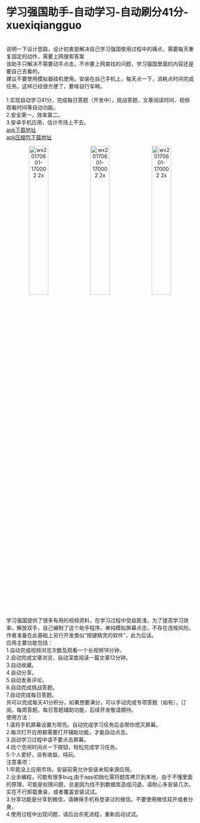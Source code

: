 # 学习强国助手-自动学习-自动刷分41分-xuexiqiangguo

<br>
说明一下设计思路，设计初衷是解决自己学习强国使用过程中的痛点，需要每天重复固定的动作，需要上网搜索答案<br>
该助手只解决不需要动手点击，不许要上网查找的问题，学习强国里面的内容还是要自己去看的。<br>
建议不要使用模拟器挂机使用。安装在自己手机上，每天点一下，消耗点时间完成任务。这样已经很方便了，要啥自行车啊。<br>
<br>
1.实现自动学习41分，完成每日答题（开发中），挑战答题，文章阅读时间、视频观看时间等自动功能。<br>
2.安全第一，效率第二。<br>
3.安卓手机应用，估计市场上不去。<br>
<a href="https://raw.githubusercontent.com/studyhelperhelper/studyhelper/master/studyhelper.apk">apk下载地址</a><br/>
<a href="https://raw.githubusercontent.com/studyhelperhelper/studyhelper/master/studyhelper.rar">apk压缩包下载地址</a><br/>


<p align="center">
<img width=32% alt="wx20170601-170002 2x" src="slt001.jpg"> <img width=32% alt="wx20170601-170002 2x" src="slt003.jpg">  <img width=32% alt="wx20170601-170002 2x" src="slt004.jpg">
</p>

学习强国提供了很多有用的视频资料，在学习过程中受益匪浅，为了提高学习效率，解放双手，自己编制了这个助手程序。单纯模拟屏幕点击，不存在违规风险。作者准备在此基础上另行开发类似“按键精灵的软件”，此为后话。<br>
应用主要功能包括：<br>
1.自动完成视频浏览次数及观看一个长视频18分钟。<br>
2.自动完成文章浏览，自动深度阅读一篇文章12分钟。<br>
3.自动收藏。<br>
4.自动分享。<br>
5.自动发表评论。<br>
6.自动完成挑战答题。<br>
7.自动完成每日答题。<br>
共可以完成每天41分积分，如果想要满分，可以手动完成专项答题（如有），订阅，每周答题。每日答题辅助功能，后续开发敬请期待。<br>
使用方法：<br>
1.请将手机屏幕设置为常亮。自动完成学习任务后会帮你熄灭屏幕。<br>
2.每次打开应用都需要打开辅助功能，才能自动点击。<br>
3.自动学习过程中请不要点击屏幕。<br>
4.找个空闲时间点一下按钮，轻松完成学习任务。<br>
5.个人爱好，没有收益，纯玩。<br>
注意事项：<br>
1.毕竟没上应用市场，安装前需允许安装未知来源应用。<br>
2.业余编程，可能有很多bug,由于app初始化需将题库拷贝到本地，由于不懂里面的原理，可能是权限问题，总是因为找不到数据库造成闪退，请耐心多安装几次。实在不行卸载重装，或者覆盖安装试试。<br>
3.分享功能是分享到微信，请确保手机有登录过的微信。不要使用微信双开或者分身。<br>
4.使用过程中出现问题，请后台杀死进程，重新启动试试。
